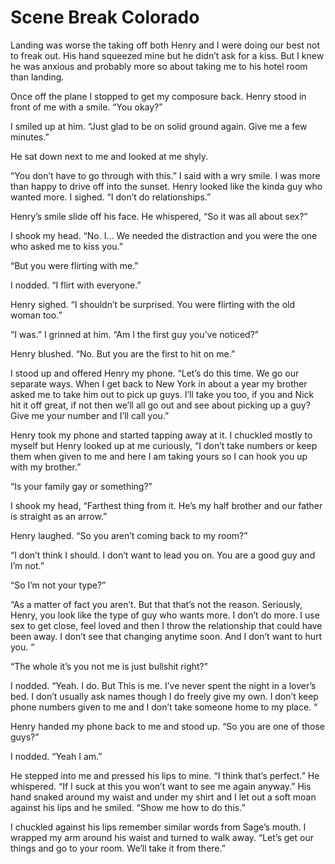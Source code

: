#  Scene Break Colorado


Landing was worse the taking off both Henry and I were doing our best not to
freak out. His hand squeezed mine but he didn’t ask for a kiss. But I knew he
was anxious and probably more so about taking me to his hotel room than landing.


Once off the plane I stopped to get my composure back. Henry stood in front of
me with a smile. “You okay?”


I smiled up at him. “Just glad to be on solid ground again. Give me a few
minutes.”


He sat down next to me and looked at me shyly.


“You don’t have to go through with this.” I said with a wry smile. I was more
than happy to drive off into the sunset. Henry looked like the kinda guy who
wanted more. I sighed. “I don’t do relationships.”


Henry’s smile slide off his face. He whispered, “So it was all about sex?”


I shook my head. “No. I… We needed the distraction and you were the one who
asked me to kiss you.”


“But you were flirting with me.”


I nodded. “I flirt with everyone.”


Henry sighed. “I shouldn’t be surprised. You were flirting with the old woman
too.”


“I was.” I grinned at him. “Am I the first guy you’ve noticed?”


Henry blushed. “No. But you are the first to hit on me.”


I stood up and offered Henry my phone. “Let’s do this time. We go our separate
ways. When I get back to New York in about a year my brother asked me to take
him out to pick up guys. I’ll take you too, if you and Nick hit it off great, if
not then we’ll all go out and see about picking up a guy? Give me your number
and I’ll call you.”


Henry took my phone and started tapping away at it. I chuckled mostly to myself
but Henry looked up at me curiously, “I don’t take numbers or keep them when
given to me and here I am taking yours so I can hook you up with my brother.”


“Is your family gay or something?”


I shook my head, “Farthest thing from it. He’s my half brother and our father is
straight as an arrow.”


Henry laughed. “So you aren’t coming back to my room?”


“I don’t think I should. I don’t want to lead you on. You are a good guy and I’m
not.”


“So I’m not your type?”


“As a matter of fact you aren’t. But that that’s not the reason. Seriously,
Henry, you look like the type of guy who wants more. I don’t do more. I use sex
to get close, feel loved and then I throw the relationship that could have been
away. I don’t see that changing anytime soon. And I don’t want to hurt you. “


“The whole it’s you not me is just bullshit right?”


I nodded. “Yeah. I do. But This is me. I’ve never spent the night in a lover’s
bed. I don’t usually ask names though I do freely give my own. I don’t keep
phone numbers given to me and I don’t take someone home to my place. “


Henry handed my phone back to me and stood up. “So you are one of those guys?”


I nodded. “Yeah I am.”


He stepped into me and pressed his lips to mine. “I think that’s perfect.” He
whispered. “If I suck at this you won’t want to see me again anyway.” His hand
snaked around my waist and under my shirt and I let out a soft moan against his
lips and he smiled. “Show me how to do this.”


I chuckled against his lips remember similar words from Sage’s mouth. I wrapped
my arm around his waist and turned to walk away. “Let’s get our things and go to
your room. We’ll take it from there.”



<!--stackedit_data:
eyJoaXN0b3J5IjpbLTIwNDQ0MzU0MDddfQ==
-->